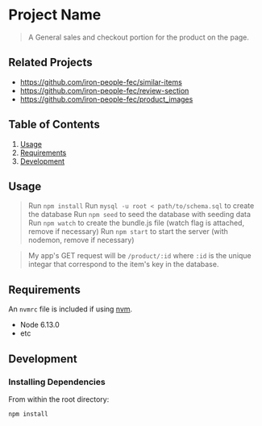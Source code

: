 # Project Name

> A General sales and checkout portion for the product on the page.

## Related Projects

  - https://github.com/iron-people-fec/similar-items
  - https://github.com/iron-people-fec/review-section
  - https://github.com/iron-people-fec/product_images

## Table of Contents

1. [Usage](#Usage)
1. [Requirements](#requirements)
1. [Development](#development)

## Usage

> Run `npm install`
> Run `mysql -u root < path/to/schema.sql` to create the database
> Run `npm seed` to seed the database with seeding data
> Run `npm watch` to create the bundle.js file (watch flag is attached, remove if necessary)
> Run `npm start` to start the server (with nodemon, remove if necessary)

> My app's GET request will be `/product/:id` where `:id` is the unique integar that correspond to the item's key in the database.

## Requirements

An `nvmrc` file is included if using [nvm](https://github.com/creationix/nvm).

- Node 6.13.0
- etc

## Development

### Installing Dependencies

From within the root directory:

```
npm install
```

